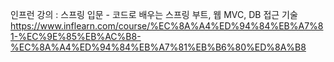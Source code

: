 인프런 강의 : 스프링 입문 - 코드로 배우는 스프링 부트, 웹 MVC, DB 접근 기술 <br/>
https://www.inflearn.com/course/%EC%8A%A4%ED%94%84%EB%A7%81-%EC%9E%85%EB%AC%B8-%EC%8A%A4%ED%94%84%EB%A7%81%EB%B6%80%ED%8A%B8
